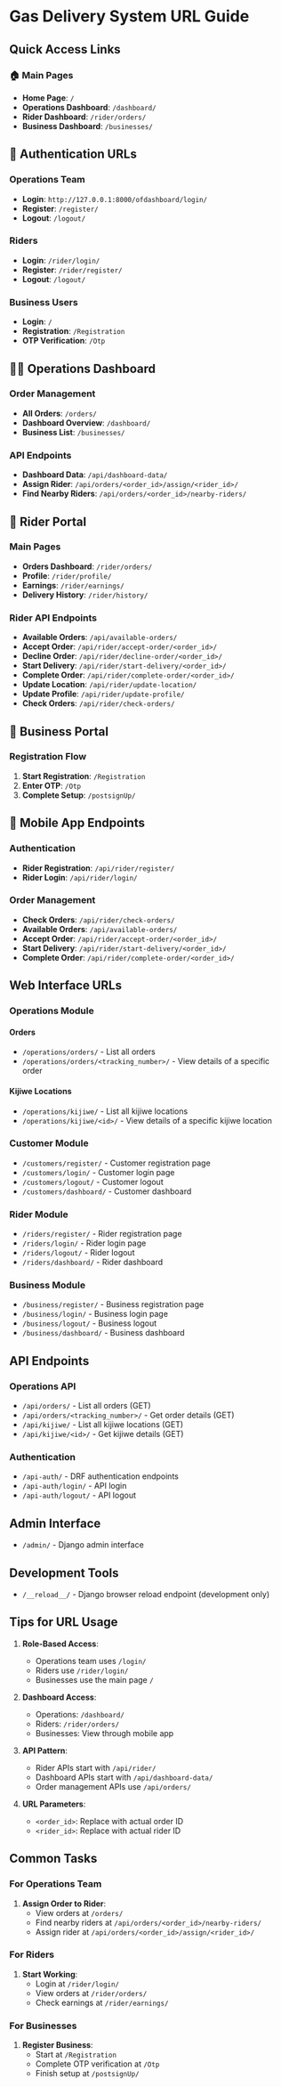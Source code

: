 # Gas Delivery System URL Guide

## Quick Access Links

### 🏠 Main Pages
- **Home Page**: `/`
- **Operations Dashboard**: `/dashboard/`
- **Rider Dashboard**: `/rider/orders/`
- **Business Dashboard**: `/businesses/`

## 🔐 Authentication URLs

### Operations Team
- **Login**: `http://127.0.0.1:8000/ofdashboard/login/`
- **Register**: `/register/`
- **Logout**: `/logout/`

### Riders
- **Login**: `/rider/login/`
- **Register**: `/rider/register/`
- **Logout**: `/logout/`

### Business Users
- **Login**: `/`
- **Registration**: `/Registration`
- **OTP Verification**: `/Otp`

## 👨‍💼 Operations Dashboard

### Order Management
- **All Orders**: `/orders/`
- **Dashboard Overview**: `/dashboard/`
- **Business List**: `/businesses/`

### API Endpoints
- **Dashboard Data**: `/api/dashboard-data/`
- **Assign Rider**: `/api/orders/<order_id>/assign/<rider_id>/`
- **Find Nearby Riders**: `/api/orders/<order_id>/nearby-riders/`

## 🚴 Rider Portal

### Main Pages
- **Orders Dashboard**: `/rider/orders/`
- **Profile**: `/rider/profile/`
- **Earnings**: `/rider/earnings/`
- **Delivery History**: `/rider/history/`

### Rider API Endpoints
- **Available Orders**: `/api/available-orders/`
- **Accept Order**: `/api/rider/accept-order/<order_id>/`
- **Decline Order**: `/api/rider/decline-order/<order_id>/`
- **Start Delivery**: `/api/rider/start-delivery/<order_id>/`
- **Complete Order**: `/api/rider/complete-order/<order_id>/`
- **Update Location**: `/api/rider/update-location/`
- **Update Profile**: `/api/rider/update-profile/`
- **Check Orders**: `/api/rider/check-orders/`

## 🏢 Business Portal

### Registration Flow
1. **Start Registration**: `/Registration`
2. **Enter OTP**: `/Otp`
3. **Complete Setup**: `/postsignUp/`

## 📱 Mobile App Endpoints

### Authentication
- **Rider Registration**: `/api/rider/register/`
- **Rider Login**: `/api/rider/login/`

### Order Management
- **Check Orders**: `/api/rider/check-orders/`
- **Available Orders**: `/api/available-orders/`
- **Accept Order**: `/api/rider/accept-order/<order_id>/`
- **Start Delivery**: `/api/rider/start-delivery/<order_id>/`
- **Complete Order**: `/api/rider/complete-order/<order_id>/`

## Web Interface URLs

### Operations Module

#### Orders
- `/operations/orders/` - List all orders
- `/operations/orders/<tracking_number>/` - View details of a specific order

#### Kijiwe Locations
- `/operations/kijiwe/` - List all kijiwe locations
- `/operations/kijiwe/<id>/` - View details of a specific kijiwe location

### Customer Module
- `/customers/register/` - Customer registration page
- `/customers/login/` - Customer login page
- `/customers/logout/` - Customer logout
- `/customers/dashboard/` - Customer dashboard

### Rider Module
- `/riders/register/` - Rider registration page
- `/riders/login/` - Rider login page
- `/riders/logout/` - Rider logout
- `/riders/dashboard/` - Rider dashboard

### Business Module
- `/business/register/` - Business registration page
- `/business/login/` - Business login page
- `/business/logout/` - Business logout
- `/business/dashboard/` - Business dashboard

## API Endpoints

### Operations API
- `/api/orders/` - List all orders (GET)
- `/api/orders/<tracking_number>/` - Get order details (GET)
- `/api/kijiwe/` - List all kijiwe locations (GET)
- `/api/kijiwe/<id>/` - Get kijiwe details (GET)

### Authentication
- `/api-auth/` - DRF authentication endpoints
- `/api-auth/login/` - API login
- `/api-auth/logout/` - API logout

## Admin Interface
- `/admin/` - Django admin interface

## Development Tools
- `/__reload__/` - Django browser reload endpoint (development only)

## Tips for URL Usage

1. **Role-Based Access**:
   - Operations team uses `/login/`
   - Riders use `/rider/login/`
   - Businesses use the main page `/`

2. **Dashboard Access**:
   - Operations: `/dashboard/`
   - Riders: `/rider/orders/`
   - Businesses: View through mobile app

3. **API Pattern**:
   - Rider APIs start with `/api/rider/`
   - Dashboard APIs start with `/api/dashboard-data/`
   - Order management APIs use `/api/orders/`

4. **URL Parameters**:
   - `<order_id>`: Replace with actual order ID
   - `<rider_id>`: Replace with actual rider ID

## Common Tasks

### For Operations Team
1. **Assign Order to Rider**:
   - View orders at `/orders/`
   - Find nearby riders at `/api/orders/<order_id>/nearby-riders/`
   - Assign rider at `/api/orders/<order_id>/assign/<rider_id>/`

### For Riders
1. **Start Working**:
   - Login at `/rider/login/`
   - View orders at `/rider/orders/`
   - Check earnings at `/rider/earnings/`

### For Businesses
1. **Register Business**:
   - Start at `/Registration`
   - Complete OTP verification at `/Otp`
   - Finish setup at `/postsignUp/`
